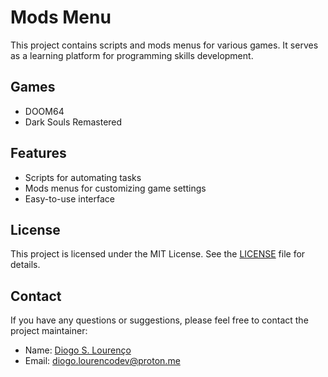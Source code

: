 # Mods Menu

This project contains scripts and mods menus for various games. It serves as a learning platform for programming skills development.

## Games

- DOOM64
- Dark Souls Remastered

## Features

- Scripts for automating tasks
- Mods menus for customizing game settings
- Easy-to-use interface

## License

This project is licensed under the MIT License. See the [LICENSE](LICENSE) file for details.

## Contact

If you have any questions or suggestions, please feel free to contact the project maintainer:

- Name: [Diogo S. Lourenço](https://github.com/diogolourencodev)
- Email: [diogo.lourencodev@proton.me](mailto:diogo.lourencodev@proton.me)
